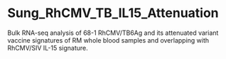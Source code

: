 # Sung_RhCMV_TB_IL15_Attenuation
Bulk RNA-seq analysis of 68-1 RhCMV/TB6Ag and its attenuated variant vaccine signatures of RM whole blood samples and overlapping with RhCMV/SIV IL-15 signature.
